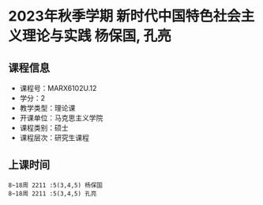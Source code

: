 # 2023年秋季学期 新时代中国特色社会主义理论与实践 杨保国, 孔亮






## 课程信息

- 课程号：MARX6102U.12
- 学分：2
- 教学类型：理论课
- 开课单位：马克思主义学院
- 课程类别：硕士
- 课程层次：研究生课程

## 上课时间

```
8~18周 2211 :5(3,4,5) 杨保国
8~18周 2211 :5(3,4,5) 孔亮
```

